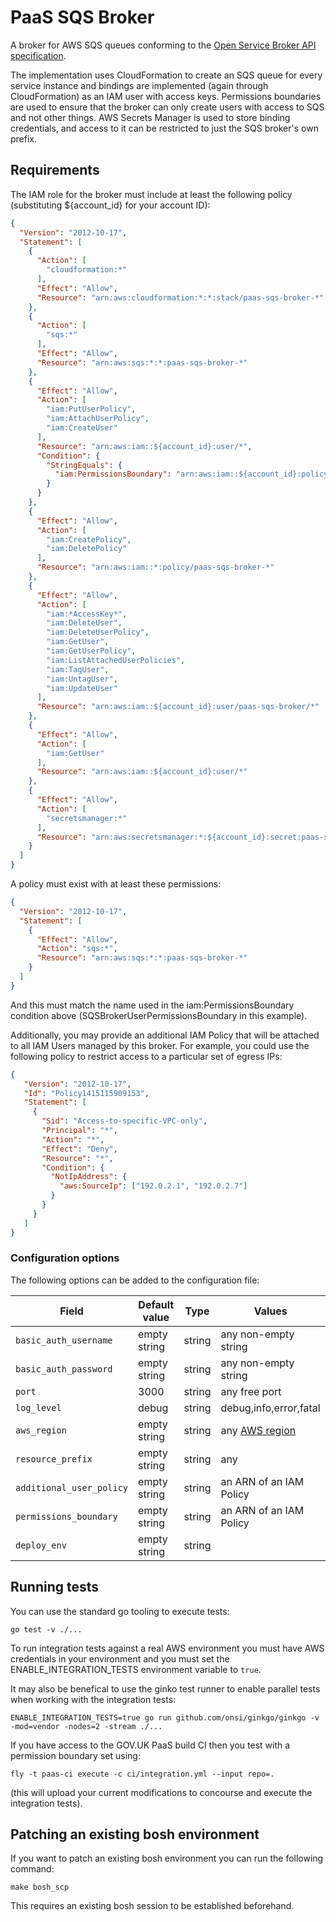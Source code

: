 # PaaS SQS Broker

A broker for AWS SQS queues conforming to the [Open Service Broker API
specification](https://github.com/openservicebrokerapi/servicebroker/blob/v2.14/spec.md).

The implementation uses CloudFormation to create an SQS queue for every service instance and
bindings are implemented (again through CloudFormation) as an IAM user with access keys.
Permissions boundaries are used to ensure that the broker can only create users with access to SQS
and not other things.
AWS Secrets Manager is used to store binding credentials, and access to it can be restricted to
just the SQS broker's own prefix.

## Requirements

The IAM role for the broker must include at least the following policy (substituting ${account_id} for your account ID):

```json
{
  "Version": "2012-10-17",
  "Statement": [
    {
      "Action": [
        "cloudformation:*"
      ],
      "Effect": "Allow",
      "Resource": "arn:aws:cloudformation:*:*:stack/paas-sqs-broker-*"
    },
    {
      "Action": [
        "sqs:*"
      ],
      "Effect": "Allow",
      "Resource": "arn:aws:sqs:*:*:paas-sqs-broker-*"
    },
    {
      "Effect": "Allow",
      "Action": [
        "iam:PutUserPolicy",
        "iam:AttachUserPolicy",
        "iam:CreateUser"
      ],
      "Resource": "arn:aws:iam::${account_id}:user/*",
      "Condition": {
        "StringEquals": {
          "iam:PermissionsBoundary": "arn:aws:iam::${account_id}:policy/SQSBrokerUserPermissionsBoundary"
        }
      }
    },
    {
      "Effect": "Allow",
      "Action": [
        "iam:CreatePolicy",
        "iam:DeletePolicy"
      ],
      "Resource": "arn:aws:iam::*:policy/paas-sqs-broker-*"
    },
    {
      "Effect": "Allow",
      "Action": [
        "iam:*AccessKey*",
        "iam:DeleteUser",
        "iam:DeleteUserPolicy",
        "iam:GetUser",
        "iam:GetUserPolicy",
        "iam:ListAttachedUserPolicies",
        "iam:TagUser",
        "iam:UntagUser",
        "iam:UpdateUser"
      ],
      "Resource": "arn:aws:iam::${account_id}:user/paas-sqs-broker/*"
    },
    {
      "Effect": "Allow",
      "Action": [
        "iam:GetUser"
      ],
      "Resource": "arn:aws:iam::${account_id}:user/*"
    },
    {
      "Effect": "Allow",
      "Action": [
        "secretsmanager:*"
      ],
      "Resource": "arn:aws:secretsmanager:*:${account_id}:secret:paas-sqs-broker-*"
    }
  ]
}
```

A policy must exist with at least these permissions:

```json
{
  "Version": "2012-10-17",
  "Statement": [
    {
      "Effect": "Allow",
      "Action": "sqs:*",
      "Resource": "arn:aws:sqs:*:*:paas-sqs-broker-*"
    }
  ]
}
```

And this must match the name used in the iam:PermissionsBoundary condition above (SQSBrokerUserPermissionsBoundary in this example).

Additionally, you may provide an additional IAM Policy that will be
attached to all IAM Users managed by this broker.  For example, you
could use the following policy to restrict access to a particular set
of egress IPs:


```json
{
   "Version": "2012-10-17",
   "Id": "Policy1415115909153",
   "Statement": [
     {
       "Sid": "Access-to-specific-VPC-only",
       "Principal": "*",
       "Action": "*",
       "Effect": "Deny",
       "Resource": "*",
       "Condition": {
         "NotIpAddress": {
           "aws:SourceIp": ["192.0.2.1", "192.0.2.7"]
         }
       }
     }
   ]
}
```

### Configuration options

The following options can be added to the configuration file:

| Field                            | Default value | Type   | Values                                                                     |
| -------------------------------- | ------------- | ------ | -------------------------------------------------------------------------- |
| `basic_auth_username`            | empty string  | string | any non-empty string                                                       |
| `basic_auth_password`            | empty string  | string | any non-empty string                                                       |
| `port`                           | 3000          | string | any free port                                                              |
| `log_level`                      | debug         | string | debug,info,error,fatal                                                     |
| `aws_region`                     | empty string  | string | any [AWS region](https://docs.aws.amazon.com/general/latest/gr/rande.html) |
| `resource_prefix`                | empty string  | string | any                                                                        |
| `additional_user_policy`         | empty string  | string | an ARN of an IAM Policy                                                    |
| `permissions_boundary`           | empty string  | string | an ARN of an IAM Policy                                                    |
| `deploy_env`                     | empty string  | string |                                                                            |

## Running tests

You can use the standard go tooling to execute tests:

```
go test -v ./...
```

To run integration tests against a real AWS environment you must have AWS
credentials in your environment and you must set the ENABLE_INTEGRATION_TESTS
environment variable to `true`.

It may also be benefical to use the ginko test runner to enable parallel tests
when working with the integration tests:

```
ENABLE_INTEGRATION_TESTS=true go run github.com/onsi/ginkgo/ginkgo -v -mod=vendor -nodes=2 -stream ./...
```

If you have access to the GOV.UK PaaS build CI then you test with a permission boundary set using:

```
fly -t paas-ci execute -c ci/integration.yml --input repo=.
```

(this will upload your current modifications to concourse and execute the integration tests).

## Patching an existing bosh environment

If you want to patch an existing bosh environment you can run the following command:

```
make bosh_scp
```

This requires an existing bosh session to be established beforehand.